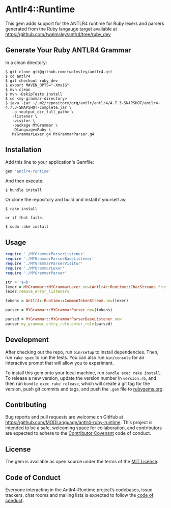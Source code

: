 # Antlr4::Runtime

This gem adds support for the ANTLR4 runtime for Ruby lexers and parsers generated from the Ruby langauge 
target available at https://github.com/twalmsley/antlr4/tree/ruby_dev
## Generate Your Ruby ANTLR4 Grammar

In a clean directory:

```
$ git clone git@github.com:twalmsley/antlr4.git
$ cd antlr4
$ git checkout ruby_dev
$ export MAVEN_OPTS="-Xmx1G"
$ mvn clean
$ mvn -DskipTests install
$ cd <my-grammar-directory>
$ java -jar ~/.m2/repository/org/antlr/antlr4/4.7.3-SNAPSHOT/antlr4-4.7.3-SNAPSHOT-complete.jar \
   -o <output_dir_full_path> \
   -listener \
   -visitor \
   -package MYGrammar \
   -Dlanguage=Ruby \
   MYGrammarLexer.g4 MYGrammarParser.g4

```
## Installation

Add this line to your application's Gemfile:

```ruby
gem 'antlr4-runtime'
```

And then execute:

    $ bundle install

Or clone the repository and build and install it yourself as:

    $ rake install
    
    or if that fails:
    
    $ sudo rake install

## Usage

```ruby
require './MYGrammarParserListener'
require './MYGrammarParserBaseListener'
require './MYGrammarParserVisitor'
require './MYGrammarLexer'
require './MYGrammarParser'

str = 'a=b'
lexer = MYGrammar::MYGrammarLexer.new(Antlr4::Runtime::CharStreams.from_string(str, 'String'))
lexer.remove_error_listeners

tokens = Antlr4::Runtime::CommonTokenStream.new(lexer)

parser = MYGrammar::MYGrammarParser.new(tokens)

parsed = MYGrammar::MYGrammarParserBaseListener.new
parser.my_grammar_entry_rule.enter_rule(parsed)
```

## Development

After checking out the repo, run `bin/setup` to install dependencies. Then, run `rake spec` to run the tests. You can also run `bin/console` for an interactive prompt that will allow you to experiment.

To install this gem onto your local machine, run `bundle exec rake install`. To release a new version, update the version number in `version.rb`, and then run `bundle exec rake release`, which will create a git tag for the version, push git commits and tags, and push the `.gem` file to [rubygems.org](https://rubygems.org).

## Contributing

Bug reports and pull requests are welcome on GitHub at https://github.com/MODLanguage/antlr4-ruby-runtime. This project is intended to be a safe, welcoming space for collaboration, and contributors are expected to adhere to the [Contributor Covenant](http://contributor-covenant.org) code of conduct.

## License

The gem is available as open source under the terms of the [MIT License](https://opensource.org/licenses/MIT).

## Code of Conduct

Everyone interacting in the Antlr4::Runtime project’s codebases, issue trackers, chat rooms and mailing lists is expected to follow the [code of conduct](https://github.com/[USERNAME]/antlr4-runtime/blob/master/CODE_OF_CONDUCT.md).
